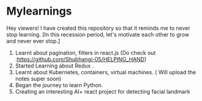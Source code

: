 # Mylearnings
Hey viewers! I have created this repository so that it reminds me to never stop learning. [In this recession period, let's motivate each other to grow and never ever stop.]

1. Learnt about pagination, filters in react.js (Do check out :https://github.com/Shubhangi-05/HELPING_HAND)
2. Started Learning about Redux .
3. Learnt about Kubernetes, containers, virtual machines. ( Will upload the notes super soon)
4. Began the journey to learn Python.
5. Creating an interesting AI+ react project for detecting facial landmark
